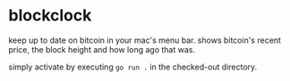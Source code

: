 # blockclock

keep up to date on bitcoin in your mac's menu bar. shows
bitcoin's recent price, the block height and how long ago that was.

simply activate by executing `go run .` in the checked-out directory.



